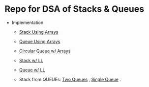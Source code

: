 # Repo for DSA of Stacks & Queues

* Implementation
    - [Stack Using Arrays](./01_Implementation/01_1-Array-STK.cpp)
    - [Queue Using Arrays](./01_Implementation/01_2-Array-QUE.cpp)
    - [Circular Queue w/ Arrays](./01_Implementation/01_3-Array-CIR-QUE.cpp)

    - [Stack w/ LL](./01_Implementation/01_4-LL-STK.cpp)
    - [Queue w/ LL](./01_Implementation/01_5-LL-QUE.cpp)

    - Stack from QUEUEs: [Two Queues](./01_Implementation/01_6-Stack-From-QUE_2queues.cpp) , [Single Queue](./01_Implementation/01_6-Stack-From-QUE_1queue.cpp) .